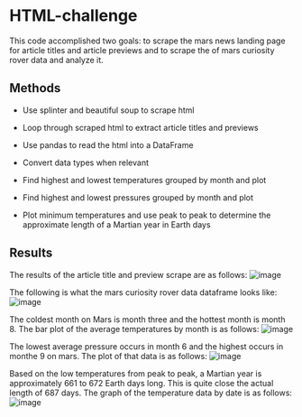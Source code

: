 # HTML-challenge

This code accomplished two goals: to scrape the mars news landing page for article titles and article previews and to scrape the of mars curiosity rover data and analyze it.

## Methods

- Use splinter and beautiful soup to scrape html
- Loop through scraped html to extract article titles and previews

- Use pandas to read the html into a DataFrame
- Convert data types when relevant
- Find highest and lowest temperatures grouped by month and plot
- Find highest and lowest pressures grouped by month and plot
- Plot minimum temperatures and use peak to peak to determine the approximate length of a Martian year in Earth days

## Results

The results of the article title and preview scrape are as follows:
![image](https://user-images.githubusercontent.com/118322354/224399430-d2178573-81b0-4a14-b5cf-a59e7a72fdac.png)

The following is what the mars curiosity rover data dataframe looks like:
![image](https://user-images.githubusercontent.com/118322354/224399712-5e7e277c-5683-4305-9b50-53e1f7ee20b3.png)

The coldest month on Mars is month three and the hottest month is month 8. The bar plot of the average temperatures by month is as follows:
![image](https://user-images.githubusercontent.com/118322354/224400140-3c8b49fc-07c4-4912-bd2b-345f8cf07e05.png)

The lowest average pressure occurs in month 6 and the highest occurs in monthe 9 on mars. The plot of that data is as follows:
![image](https://user-images.githubusercontent.com/118322354/224400343-a982b9d6-7ea2-4167-a65b-44e81f3d9c1c.png)

Based on the low temperatures from peak to peak, a Martian year is approximately 661 to 672 Earth days long. This is quite close the actual length of 687 days. The graph of the temperature data by date is as follows:
![image](https://user-images.githubusercontent.com/118322354/224400950-acc46791-033a-48b3-9af8-35a572fdbd4f.png)
